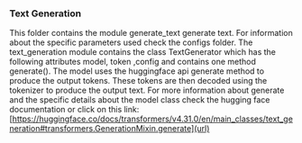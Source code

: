 ### Text Generation 

This folder contains the module generate_text generate text. For information about the specific parameters used check the configs folder. The text_generation module 
contains the class TextGenerator which has the following attributes model, token ,config and contains one method generate(). The model uses the huggingface api generate 
method to produce the output tokens. These tokens are then decoded using the tokenizer to produce the output text. 
For more information about generate and the specific details about the model class check the hugging face documentation or click on 
this link:
[https://huggingface.co/docs/transformers/v4.31.0/en/main_classes/text_generation#transformers.GenerationMixin.generate](url)
